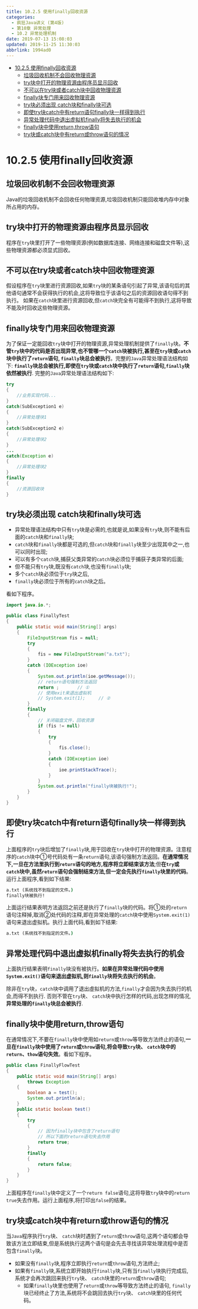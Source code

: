 ```yaml
---
title: 10.2.5 使用finally回收资源
categories: 
  - 疯狂Java讲义 (第4版)
  - 第10章 异常处理
  - 10.2 异常处理机制
date: 2019-07-13 15:08:03
updated: 2019-11-25 11:30:03
abbrlink: 1994ad0
---
```

<div id='my_toc'>

- [10.2.5 使用finally回收资源](/JavaReadingNotes/1994ad0/#10-2-5-使用finally回收资源)
    - [垃圾回收机制不会回收物理资源](/JavaReadingNotes/1994ad0/#垃圾回收机制不会回收物理资源)
    - [try块中打开的物理资源由程序员显示回收](/JavaReadingNotes/1994ad0/#try块中打开的物理资源由程序员显示回收)
    - [不可以在try块或者catch块中回收物理资源](/JavaReadingNotes/1994ad0/#不可以在try块或者catch块中回收物理资源)
    - [finally块专门用来回收物理资源](/JavaReadingNotes/1994ad0/#finally块专门用来回收物理资源)
    - [try块必须出现 catch块和finally块可选](/JavaReadingNotes/1994ad0/#try块必须出现-catch块和finally块可选)
    - [即使try块catch中有return语句finally块一样得到执行](/JavaReadingNotes/1994ad0/#即使try块catch中有return语句finally块一样得到执行)
    - [异常处理代码中退出虚拟机finally将失去执行的机会](/JavaReadingNotes/1994ad0/#异常处理代码中退出虚拟机finally将失去执行的机会)
    - [finally块中使用return,throw语句](/JavaReadingNotes/1994ad0/#finally块中使用return,throw语句)
    - [try块或catch块中有return或throw语句的情况](/JavaReadingNotes/1994ad0/#try块或catch块中有return或throw语句的情况)

</div>
<!--more-->
<script>if (navigator.platform.toLowerCase() == 'win32'){document.getElementById('my_toc').style.display = 'none';}</script>

<!--end-->
# 10.2.5 使用finally回收资源 #
## 垃圾回收机制不会回收物理资源 ##
Java的垃圾回收机制不会回收任何物理资源,垃圾回收机制只能回收堆内存中对象所占用的内存。
## try块中打开的物理资源由程序员显示回收 ##
程序在`try`块里打开了一些物理资源(例如数据库连接、网络连接和磁盘文件等),这些物理资源都必须显式回收。
## 不可以在try块或者catch块中回收物理资源 ##
假设程序在`try`块里进行资源回收,如果`try`块的某条语句引起了异常,该语句后的其他语句通常不会获得执行的机会,这将导致位于该语句之后的资源回收语句得不到执行。
如果在`catch`块里进行资源回收,但`catch`块完全有可能得不到执行,这将导致不能及时回收这些物理资源。
## finally块专门用来回收物理资源 ##
为了保证一定能回收`try`块中打开的物理资源,异常处理机制提供了`finally`块。**不管`try`块中的代码是否出现异常,也不管哪一个`catch`块被执行,甚至在`try`块或`catch`块中执行了`return`语句, `finally`块总会被执行**。完整的`Java`异常处理语法结构如下:
**`finally`块总会被执行,即使在`try`块或`catch`块中执行了`return`语句,`finally`块依然被执行**.
完整的`Java`异常处理语法结构如下:
```java
try
{
    //业务实现代码...
}
catch(SubException1 e)
{
    //异常处理块1
}
catch(SubException2 e)
{
    //异常处理块2
}
...
catch(Exception e)
{
    //异常处理块2
}
finally
{
    //资源回收块
}
```
## try块必须出现 catch块和finally块可选 ##
- 异常处理语法结构中只有`try`块是必需的,也就是说,如果没有`try`块,则不能有后面的`catch`块和`finally`块;
- `catch`块和`finally`块都是可选的,但`catch`块和`finally`块至少出现其中之一,也可以同时出现;
- 可以有多个`catch`块,捕获父类异常的`catch`块必须位于捕获子类异常的后面;
- 但不能只有`try`块,既没有`catch`块,也没有`finally`块;
- 多个`catch`块必须位于`try`块之后, 
- `finally`块必须位于所有的`catch`块之后。

看如下程序。
```java
import java.io.*;

public class FinallyTest
{
	public static void main(String[] args)
	{
		FileInputStream fis = null;
		try
		{
			fis = new FileInputStream("a.txt");
		}
		catch (IOException ioe)
		{
			System.out.println(ioe.getMessage());
			// return语句强制方法返回
			return ;       // ①
			// 使用exit来退出虚拟机
			// System.exit(1);     // ②
		}
		finally
		{
			// 关闭磁盘文件，回收资源
			if (fis != null)
			{
				try
				{
					fis.close();
				}
				catch (IOException ioe)
				{
					ioe.printStackTrace();
				}
			}
			System.out.println("finally块被执行!");
		}
	}
}
```
## 即使try块catch中有return语句finally块一样得到执行 ##
上面程序的`try`块后增加了`finally`块,用于回收在`try`块中打开的物理资源。注意程序的`catch`块中①号代码处有一条`return`语句,该语句强制方法返回。**在通常情况下,一旦在方法里执行到`return`语句的地方,程序将立即结束该方法**;但**在`try`或`catch`块中,虽然`return`语句会强制结束方法,但一定会先执行`finally`块里的代码**。运行上面程序,看到如下结果:
```cmd
a.txt (系统找不到指定的文件。)
finally块被执行!
```
上面运行结果表明方法返回之前还是执行了`finally`块的代码。将①处的`return`语句注释掉,取消②处代码的注释,即在异常处理的`catch`块中使用`System.exit(1)`语句来退出虚拟机。执行上面代码,看到如下结果:
```cmd
a.txt (系统找不到指定的文件。)
```
## 异常处理代码中退出虚拟机finally将失去执行的机会 ##
上面执行结果表明`finally`块没有被执行。**如果在异常处理代码中使用`System.exit()`语句来退出虚拟机,则`finally`块将失去执行的机会**。

除非在`try`块，`catch`块中调用了退出虛拟机的方法,`finally`才会因为失去执行的机会,而得不到执行.
否则不管在`try`块、 `catch`块中执行怎样的代码,出现怎样的情况,**异常处理的`finally`块总会被执行**.

## finally块中使用return,throw语句 ##
在通常情况下,不要在`finally`块中使用如`return`或`throw`等导致方法终止的语句,**一旦在`finally`块中使用了`return`或`throw`语句,将会导致`try`块、 `catch`块中的`return`、`thow`语句失效**。看如下程序。
```java
public class FinallyFlowTest
{
	public static void main(String[] args)
		throws Exception
	{
		boolean a = test();
		System.out.println(a);
	}
	public static boolean test()
	{
		try
		{
			// 因为finally块中包含了return语句
			// 所以下面的return语句失去作用
			return true;
		}
		finally
		{
			return false;
		}
	}
}
```
上面程序在`finally`块中定义了一个`return false`语句,这将导致`try`块中的`return true`失去作用。运行上面程序,将打印出`false`的结果。
## try块或catch块中有return或throw语句的情况 ##
当`Java`程序执行`try`块、 `catch`块时遇到了`return`或`throw`语句,这两个语句都会导致该方法立即结束,但是系统执行这两个语句是会先去寻找该异常处理流程中是否包含`finally`块。
- 如果没有`finally`块,程序立即执行`return`或`throw`语句,方法终止;
- 如果有`finally`块,系统立即开始执行`finally`块,只有当`finally`块执行完成后,系统才会再次跳回来执行`try`块、 `catch`块里的`return`或`throw`语句;
    - 如果`finally`块里也使用了`return`或`throw`等导致方法终止的语句, `finally`块已经终止了方法,系统将不会跳回去执行`try`块、 `catch`块里的任何代码。

